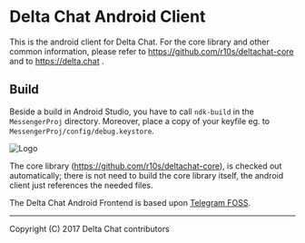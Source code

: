 Delta Chat Android Client
================================================================================

This is the android client for Delta Chat.  For the core library and other common
information, please refer to https://github.com/r10s/deltachat-core and to
https://delta.chat .


Build
--------------------------------------------------------------------------------

Beside a build in Android Studio, you have to call `ndk-build` in the
`MessengerProj` directory.  Moreover, place a copy of your keyfile eg. to
`MessengerProj/config/debug.keystore`.

![Logo](https://delta.chat/public/images/features/start-img4.png)

The core library (https://github.com/r10s/deltachat-core), is checked out 
automatically; there is not need to build the core library itself, the android 
client just references the needed files.

The Delta Chat Android Frontend is based upon
[Telegram FOSS](https://github.com/slp/Telegram-FOSS).

---

Copyright (C) 2017 Delta Chat contributors
